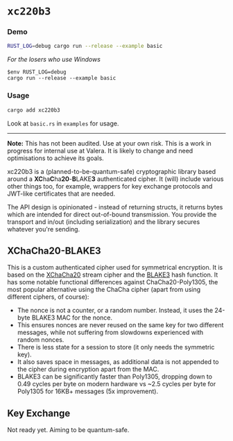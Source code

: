 # `xc220b3`

### Demo

```sh
RUST_LOG=debug cargo run --release --example basic
```
_For the losers who use Windows_

```
$env RUST_LOG=debug
cargo run --release --example basic
```

### Usage

```sh
cargo add xc220b3
```

Look at `basic.rs` in `examples` for usage.

---

**Note:** This has not been audited. Use at your own risk. This is a work in progress for internal use at Valera. It is likely to change and need optimisations to achieve its goals.

xc220b3 is a (planned-to-be-quantum-safe) cryptographic library based around a **XC**ha**C**ha**20**-**B**LAKE**3** authenticated cipher. It (will) include various other things too, for example, wrappers for key exchange protocols and JWT-like certificates that are needed.

The API design is opinionated - instead of returning structs, it returns bytes which are intended for direct out-of-bound transmission. You provide the transport and in/out (including serialization) and the library secures whatever you're sending.

## XChaCha20-BLAKE3

This is a custom authenticated cipher used for symmetrical encryption. It is based on the [XChaCha20](https://tools.ietf.org/html/draft-arciszewski-xchacha-03) stream cipher and the [BLAKE3](https://github.com/BLAKE3-team/BLAKE3) hash function. It has some notable functional differences against ChaCha20-Poly1305, the most popular alternative using the ChaCha cipher (apart from using different ciphers, of course):

- The nonce is not a counter, or a random number. Instead, it uses the 24-byte BLAKE3 MAC for the nonce.
- This ensures nonces are never reused on the same key for two different messages, while not suffering from slowdowns experienced with random nonces.
- There is less state for a session to store (it only needs the symmetric key).
- It also saves space in messages, as additional data is not appended to the cipher during encryption apart from the MAC.
- BLAKE3 can be significantly faster than Poly1305, dropping down to 0.49 cycles per byte on modern hardware vs ~2.5 cycles per byte for Poly1305 for 16KB+ messages (5x improvement).

## Key Exchange

Not ready yet. Aiming to be quantum-safe.
